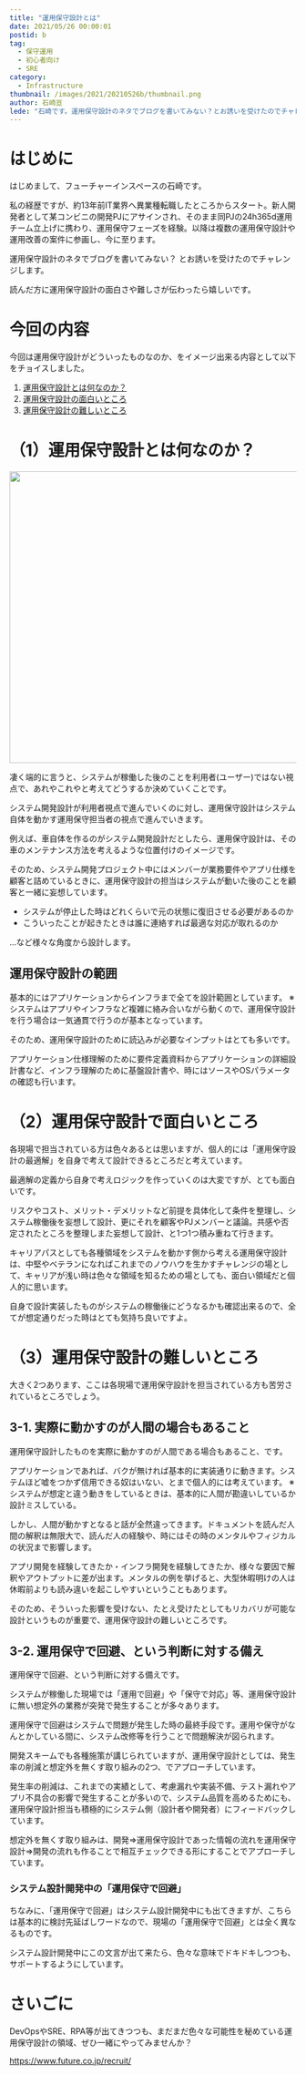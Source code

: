 ```yaml
---
title: "運用保守設計とは"
date: 2021/05/26 00:00:01
postid: b
tag:
  - 保守運用
  - 初心者向け
  - SRE
category:
  - Infrastructure
thumbnail: /images/2021/20210526b/thumbnail.png
author: 石崎亘
lede: "石崎です。運用保守設計のネタでブログを書いてみない？とお誘いを受けたのでチャレンジしてみます。読んだ方に運用保守設計の面白さや難しさが伝わったら嬉しいです。約13年前IT業界へ異業種転職し、新人開発者として某コンビニの開発PJにアサインされる。"
---
```


# はじめに

はじめまして、フューチャーインスペースの石崎です。

私の経歴ですが、約13年前IT業界へ異業種転職したところからスタート。新人開発者として某コンビニの開発PJにアサインされ、そのまま同PJの24h365d運用チーム立上げに携わり、運用保守フェーズを経験。以降は複数の運用保守設計や運用改善の案件に参画し、今に至ります。

運用保守設計のネタでブログを書いてみない？ とお誘いを受けたのでチャレンジします。

読んだ方に運用保守設計の面白さや難しさが伝わったら嬉しいです。

# 今回の内容

今回は運用保守設計がどういったものなのか、をイメージ出来る内容として以下をチョイスしました。

1. [運用保守設計とは何なのか？](#（1）運用保守設計とは何なのか？)
2. [運用保守設計の面白いところ](#（2）運用保守設計で面白いところ)
3. [運用保守設計の難しいところ](#（3）運用保守設計の難しいところ)

# （1）運用保守設計とは何なのか？

<img src="/images/2021/20210526b/gears-5193383_640.png" alt="" title="Hugo HercerによるPixabayからの画像" width="640" height="512" loading="lazy">

凄く端的に言うと、システムが稼働した後のことを利用者(ユーザー)ではない視点で、あれやこれやと考えてどうするか決めていくことです。

システム開発設計が利用者視点で進んでいくのに対し、運用保守設計はシステム自体を動かす運用保守担当者の視点で進んでいきます。

例えば、車自体を作るのがシステム開発設計だとしたら、運用保守設計は、その車のメンテナンス方法を考えるような位置付けのイメージです。

そのため、システム開発プロジェクト中にはメンバーが業務要件やアプリ仕様を顧客と詰めているときに、運用保守設計の担当はシステムが動いた後のことを顧客と一緒に妄想しています。

* システムが停止した時はどれくらいで元の状態に復旧させる必要があるのか
* こういったことが起きたときは誰に連絡すれば最適な対応が取れるのか

...など様々な角度から設計します。

## 運用保守設計の範囲

基本的にはアプリケーションからインフラまで全てを設計範囲としています。
※システムはアプリやインフラなど複雑に絡み合いながら動くので、運用保守設計を行う場合は一気通貫で行うのが基本となっています。

そのため、運用保守設計のために読込みが必要なインプットはとても多いです。

アプリケーション仕様理解のために要件定義資料からアプリケーションの詳細設計書など、インフラ理解のために基盤設計書や、時にはソースやOSパラメータの確認も行います。

# （2）運用保守設計で面白いところ

各現場で担当されている方は色々あるとは思いますが、個人的には「運用保守設計の最適解」を自身で考えて設計できるところだと考えています。

最適解の定義から自身で考えロジックを作っていくのは大変ですが、とても面白いです。

リスクやコスト、メリット・デメリットなど前提を具体化して条件を整理し、システム稼働後を妄想して設計、更にそれを顧客やPJメンバーと議論。共感や否定されたところを整理しまた妄想して設計、と1つ1つ積み重ねて行きます。

キャリアパスとしても各種領域をシステムを動かす側から考える運用保守設計は、中堅やベテランになればこれまでのノウハウを生かすチャレンジの場として、キャリアが浅い時は色々な領域を知るための場としても、面白い領域だと個人的に思います。

自身で設計実装したものがシステムの稼働後にどうなるかも確認出来るので、全てが想定通りだった時はとても気持ち良いですよ。

# （3）運用保守設計の難しいところ

大きく2つあります、ここは各現場で運用保守設計を担当されている方も苦労されているところでしょう。

## 3-1. 実際に動かすのが人間の場合もあること

運用保守設計したものを実際に動かすのが人間である場合もあること、です。

アプリケーションであれば、バクが無ければ基本的に実装通りに動きます。システムほど嘘をつかず信用できる奴はいない、とまで個人的には考えています。
※システムが想定と違う動きをしているときは、基本的に人間が勘違いしているか設計ミスしている。

しかし、人間が動かすとなると話が全然違ってきます。ドキュメントを読んだ人間の解釈は無限大で、読んだ人の経験や、時にはその時のメンタルやフィジカルの状況まで影響します。

アプリ開発を経験してきたか・インフラ開発を経験してきたか、様々な要因で解釈やアウトプットに差が出ます。メンタルの例を挙げると、大型休暇明けの人は休暇前よりも読み違いを起こしやすいということもあります。

そのため、そういった影響を受けない、たとえ受けたとしてもリカバリが可能な設計というものが重要で、運用保守設計の難しいところです。

## 3-2. 運用保守で回避、という判断に対する備え

運用保守で回避、という判断に対する備えです。

システムが稼働した現場では「運用で回避」や「保守で対応」等、運用保守設計に無い想定外の業務が突発で発生することが多々あります。

運用保守で回避はシステムで問題が発生した時の最終手段です。運用や保守がなんとかしている間に、システム改修等を行うことで問題解決が図られます。

開発スキームでも各種施策が講じられていますが、運用保守設計としては、発生率の削減と想定外を無くす取り組みの2つ、でアプローチしています。

発生率の削減は、これまでの実績として、考慮漏れや実装不備、テスト漏れやアプリ不具合の影響で発生することが多いので、システム品質を高めるためにも、運用保守設計担当も積極的にシステム側（設計者や開発者）にフィードバックしています。

想定外を無くす取り組みは、開発⇒運用保守設計であった情報の流れを運用保守設計⇒開発の流れも作ることで相互チェックできる形にすることでアプローチしています。

### システム設計開発中の「運用保守で回避」

ちなみに、「運用保守で回避」はシステム設計開発中にも出てきますが、こちらは基本的に検討先延ばしワードなので、現場の「運用保守で回避」とは全く異なるものです。

システム設計開発中にこの文言が出て来たら、色々な意味でドキドキしつつも、サポートするようにしています。

# さいごに

DevOpsやSRE、RPA等が出てきつつも、まだまだ色々な可能性を秘めている運用保守設計の領域、ぜひ一緒にやってみませんか？

https://www.future.co.jp/recruit/
